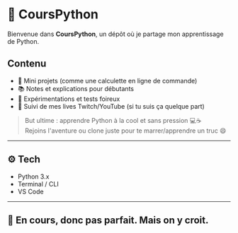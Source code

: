 # 🐍 CoursPython

Bienvenue dans **CoursPython**, un dépôt où je partage mon apprentissage de Python.

## Contenu
- 🔢 Mini projets (comme une calculette en ligne de commande)
- 📚 Notes et explications pour débutants
- 🧪 Expérimentations et tests foireux
- 🎥 Suivi de mes lives Twitch/YouTube (si tu suis ça quelque part)

> But ultime : apprendre Python à la cool et sans pression 💻☕  
Rejoins l'aventure ou clone juste pour te marrer/apprendre un truc 😄

---

## ⚙️ Tech
- Python 3.x
- Terminal / CLI
- VS Code

---

## 🚧 En cours, donc pas parfait. Mais on y croit.
